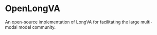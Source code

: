 # OpenLongVA
An open-source implementation of LongVA for facilitating the large multi-modal model community.
